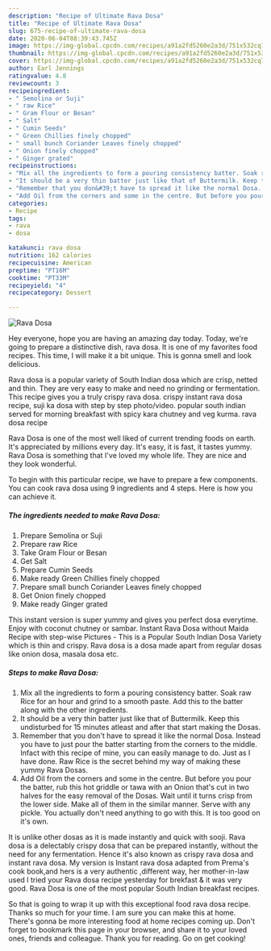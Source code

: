 ```yaml
---
description: "Recipe of Ultimate Rava Dosa"
title: "Recipe of Ultimate Rava Dosa"
slug: 675-recipe-of-ultimate-rava-dosa
date: 2020-06-04T08:39:43.745Z
image: https://img-global.cpcdn.com/recipes/a91a2fd5260e2a3d/751x532cq70/rava-dosa-recipe-main-photo.jpg
thumbnail: https://img-global.cpcdn.com/recipes/a91a2fd5260e2a3d/751x532cq70/rava-dosa-recipe-main-photo.jpg
cover: https://img-global.cpcdn.com/recipes/a91a2fd5260e2a3d/751x532cq70/rava-dosa-recipe-main-photo.jpg
author: Earl Jennings
ratingvalue: 4.8
reviewcount: 3
recipeingredient:
- " Semolina or Suji"
- " raw Rice"
- " Gram Flour or Besan"
- " Salt"
- " Cumin Seeds"
- " Green Chillies finely chopped"
- " small bunch Coriander Leaves finely chopped"
- " Onion finely chopped"
- " Ginger grated"
recipeinstructions:
- "Mix all the ingredients to form a pouring consistency batter. Soak raw Rice for an hour and grind to a smooth paste. Add this to the batter along with the other ingredients."
- "It should be a very thin batter just like that of Buttermilk. Keep this undisturbed for 15 minutes atleast and after that start making the Dosas."
- "Remember that you don&#39;t have to spread it like the normal Dosa. Instead you have to just pour the batter starting from the corners to the middle. Infact with this recipe of mine, you can easily manage to do. Just as I have done. Raw Rice is the secret behind my way of making these yummy Rava Dosas."
- "Add Oil from the corners and some in the centre. But before you pour the batter, rub this hot griddle or tawa with an Onion that&#39;s cut in two halves for the easy removal of the Dosas. Wait until it turns crisp from the lower side. Make all of them in the similar manner. Serve with any pickle. You actually don&#39;t need anything to go with this. It is too good on it&#39;s own."
categories:
- Recipe
tags:
- rava
- dosa

katakunci: rava dosa 
nutrition: 162 calories
recipecuisine: American
preptime: "PT16M"
cooktime: "PT33M"
recipeyield: "4"
recipecategory: Dessert

---
```



![Rava Dosa](https://img-global.cpcdn.com/recipes/a91a2fd5260e2a3d/751x532cq70/rava-dosa-recipe-main-photo.jpg)

Hey everyone, hope you are having an amazing day today. Today, we're going to prepare a distinctive dish, rava dosa. It is one of my favorites food recipes. This time, I will make it a bit unique. This is gonna smell and look delicious.

Rava dosa is a popular variety of South Indian dosa which are crisp, netted and thin. They are very easy to make and need no grinding or fermentation. This recipe gives you a truly crispy rava dosa. crispy instant rava dosa recipe, suji ka dosa with step by step photo/video. popular south indian served for morning breakfast with spicy kara chutney and veg kurma. rava dosa recipe

Rava Dosa is one of the most well liked of current trending foods on earth. It's appreciated by millions every day. It's easy, it is fast, it tastes yummy. Rava Dosa is something that I've loved my whole life. They are nice and they look wonderful.


To begin with this particular recipe, we have to prepare a few components. You can cook rava dosa using 9 ingredients and 4 steps. Here is how you can achieve it.

<!--inarticleads1-->

##### The ingredients needed to make Rava Dosa:

1. Prepare  Semolina or Suji
1. Prepare  raw Rice
1. Take  Gram Flour or Besan
1. Get  Salt
1. Prepare  Cumin Seeds
1. Make ready  Green Chillies finely chopped
1. Prepare  small bunch Coriander Leaves finely chopped
1. Get  Onion finely chopped
1. Make ready  Ginger grated


This instant version is super yummy and gives you perfect dosa everytime. Enjoy with coconut chutney or sambar. Instant Rava Dosa without Maida Recipe with step-wise Pictures - This is a Popular South Indian Dosa Variety which is thin and crispy. Rava dosa is a dosa made apart from regular dosas like onion dosa, masala dosa etc. 

<!--inarticleads2-->

##### Steps to make Rava Dosa:

1. Mix all the ingredients to form a pouring consistency batter. Soak raw Rice for an hour and grind to a smooth paste. Add this to the batter along with the other ingredients.
1. It should be a very thin batter just like that of Buttermilk. Keep this undisturbed for 15 minutes atleast and after that start making the Dosas.
1. Remember that you don&#39;t have to spread it like the normal Dosa. Instead you have to just pour the batter starting from the corners to the middle. Infact with this recipe of mine, you can easily manage to do. Just as I have done. Raw Rice is the secret behind my way of making these yummy Rava Dosas.
1. Add Oil from the corners and some in the centre. But before you pour the batter, rub this hot griddle or tawa with an Onion that&#39;s cut in two halves for the easy removal of the Dosas. Wait until it turns crisp from the lower side. Make all of them in the similar manner. Serve with any pickle. You actually don&#39;t need anything to go with this. It is too good on it&#39;s own.


It is unlike other dosas as it is made instantly and quick with sooji. Rava dosa is a delectably crispy dosa that can be prepared instantly, without the need for any fermentation. Hence it&#39;s also known as crispy rava dosa and instant rava dosa. My version is Instant rava dosa adapted from Prema&#39;s cook book,and hers is a very authentic ,different way, her mother-in-law used I tried your Rava dosa recipe yesterday for brekfast &amp; it was very good. Rava Dosa is one of the most popular South Indian breakfast recipes. 

So that is going to wrap it up with this exceptional food rava dosa recipe. Thanks so much for your time. I am sure you can make this at home. There's gonna be more interesting food at home recipes coming up. Don't forget to bookmark this page in your browser, and share it to your loved ones, friends and colleague. Thank you for reading. Go on get cooking!
